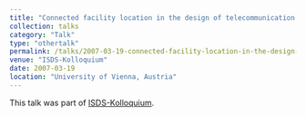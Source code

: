 ```yaml
---
title: "Connected facility location in the design of telecommunication networks"
collection: talks
category: "Talk"
type: "othertalk"
permalink: /talks/2007-03-19-connected-facility-location-in-the-design-of-telecommunication-networks
venue: "ISDS-Kolloquium"
date: 2007-03-19
location: "University of Vienna, Austria"
---
```


This talk was part of [ISDS-Kolloquium](http://www.oegor.at/isdskoll/).